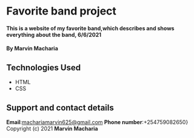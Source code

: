 # Favorite band project
#### This is a website of my favorite band,which describes and shows everything about the band, 6/6/2021
#### By **Marvin Macharia**
## Technologies Used
* HTML
* CSS
## Support and contact details
**Email**:machariamarvin625@gmail.com
**Phone number**:+254759082650}
Copyright (c) 2021 **Marvin Macharia**
